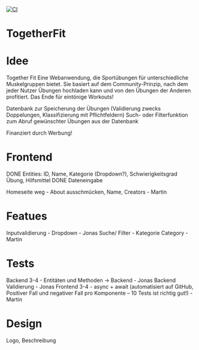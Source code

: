 [![CI](https://github.com/Jonas354/TogetherFit/actions/workflows/tests.yml/badge.svg)](https://github.com/Jonas354/TogetherFit/actions/workflows/tests.yml)


# TogetherFit

# Idee
Together Fit Eine Webanwendung, die Sportübungen für unterschiedliche Muskelgruppen bietet. Sie basiert auf dem Community-Prinzip, nach dem jeder Nutzer Übungen hochladen kann und von den Übungen der Anderen profitiert. Das Ende für eintönige Workouts!

Datenbank zur Speicherung der Übungen (Validierung zwecks Doppelungen, Klassifizierung mit Pflichtfeldern) Such- oder Filterfunktion zum Abruf gewünschter Übungen aus der Datenbank

Finanziert durch Werbung!

# Frontend
DONE Entities: ID, Name, Kategorie (Dropdown?), Schwierigkeitsgrad Übung, Hilfsmittel
DONE Dateneingabe

Homeseite weg - About ausschmücken, Name, Creators - Martin

# Featues
Inputvalidierung - Dropdown - Jonas
Suche/ Filter - Kategorie Category - Martin

# Tests
Backend 3-4 - Entitäten und Methoden -> Backend - Jonas
Backend Validierung - Jonas
Frontend 3-4 - async + await (automatisiert auf GitHub, Positiver Fall und negativer Fall pro Komponente – 10 Tests ist richtig gut!) - Martin


# Design
Logo, Beschreibung
